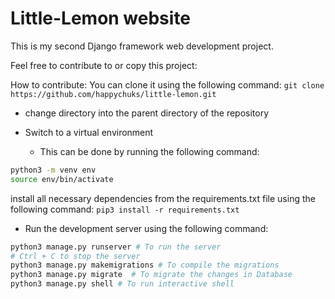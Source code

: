 # Little-Lemon website

This is my second Django framework web development project.

Feel free to contribute to or copy this project:

How to contribute: 
You can clone it using the following command:
```git clone https://github.com/happychuks/little-lemon.git```

- change directory into the parent directory of the repository

- Switch to a virtual environment
  - This can be done by running the following command:
```bash
python3 -m venv env
source env/bin/activate
```
install all necessary dependencies from the requirements.txt file using the following command:
```pip3 install -r requirements.txt```

- Run the development server using the following command:
```bash
python3 manage.py runserver # To run the server
# Ctrl + C to stop the server
python3 manage.py makemigrations # To compile the migrations
python3 manage.py migrate  # To migrate the changes in Database
python3 manage.py shell # To run interactive shell
```


